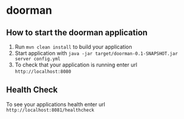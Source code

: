 # doorman

How to start the doorman application
---

1. Run `mvn clean install` to build your application
1. Start application with `java -jar target/doorman-0.1-SNAPSHOT.jar server config.yml`
1. To check that your application is running enter url `http://localhost:8080`

Health Check
---

To see your applications health enter url `http://localhost:8081/healthcheck`
